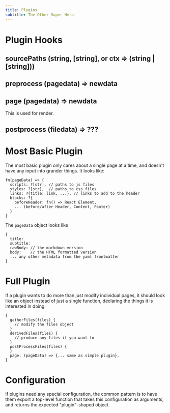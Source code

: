```yaml
---
title: Plugins
subtitle: The Other Super Hero
---
```


# Plugin Hooks

## sourcePaths (string, [string], or ctx => (string | [string]))

## preprocess (pagedata) => newdata

## page (pagedata) => newdata
This is used for render.

## postprocess (filedata) => ???



# Most Basic Plugin

The most basic plugin only cares about a single page at a time, and doesn't
have any input into grander things. It looks like:

```
fn(pageData) => {
  scripts: ?[str], // paths to js files
  styles: ?[str],  // paths to css files
  links: ?{title: link, ...}, // links to add to the header
  blocks: ?{
    beforeHeader: fn() => React Element,
    ... (before/after Header, Content, Footer)
  }
}
```

The `pageData` object looks like

```
{
  title:
  subtitle:
  rawBody: // the markdown version
  body:    // the HTML formatted version
  ... any other metadata from the yaml frontmatter
}
```

# Full Plugin

If a plugin wants to do more than just modify individual pages, it should look
like an object instead of just a single function, declaring the things it is
interested in doing:

```
{
  gatherFiles(files) {
    // modify the files object
  }
  derivedFiles(files) {
    // produce any files if you want to
  }
  postProcessFiles(files) {
  }
  page: (pageData) => {... same as simple plugin},
}
```

# Configuration

If plugins need any special configuration, the common pattern is to have them
export a top-level function that takes this configuration as arguments, and
returns the expected "plugin"-shaped object.

